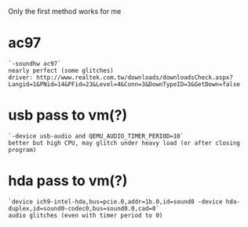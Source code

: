 Only the first method works for me

# ac97
    `-soundhw ac97`
    nearly perfect (some glitches)
    driver: http://www.realtek.com.tw/downloads/downloadsCheck.aspx?Langid=1&PNid=14&PFid=23&Level=4&Conn=3&DownTypeID=3&GetDown=false 

# usb pass to vm(?)
    `-device usb-audio and QEMU_AUDIO_TIMER_PERIOD=10`
    better but high CPU, may glitch under heavy load (or after closing program) 

# hda pass to vm(?)
    `device ich9-intel-hda,bus=pcie.0,addr=1b.0,id=sound0 -device hda-duplex,id=sound0-codec0,bus=sound0.0,cad=0`
    audio glitches (even with timer period to 0) 
